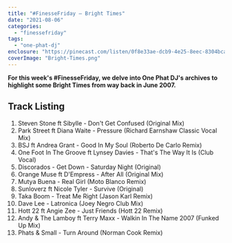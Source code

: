 ```yaml
---
title: "#FinesseFriday – Bright Times"
date: "2021-08-06"
categories: 
  - "finessefriday"
tags: 
  - "one-phat-dj"
enclosure: "https://pinecast.com/listen/0f8e33ae-dcb9-4e25-8eec-8304bca715af.mp3 104405399 audio/mpeg "
coverImage: "Bright-Times.png"
---
```


**For this week's #FinesseFriday, we delve into One Phat DJ's archives to highlight some Bright Times from way back in June 2007.**

## Track Listing

1. Steven Stone ft Sibylle - Don't Get Confused (Original Mix)
2. Park Street ft Diana Waite - Pressure (Richard Earnshaw Classic Vocal Mix)
3. BSJ ft Andrea Grant - Good In My Soul (Roberto De Carlo Remix)
4. One Foot In The Groove ft Lynsey Davies - That's The Way It Is (Club Vocal)
5. Discorados - Get Down - Saturday Night (Original)
6. Orange Muse ft D'Empress - After All (Original Mix)
7. Mutya Buena - Real Girl (Moto Blanco Remix)
8. Sunloverz ft Nicole Tyler - Survive (Original)
9. Taka Boom - Treat Me Right (Jason Karl Remix)
10. Dave Lee - Latronica (Joey Negro Club Mix)
11. Hott 22 ft Angie Zee - Just Friends (Hott 22 Remix)
12. Andy & The Lamboy ft Terry Maxx - Walkin In The Name 2007 (Funked Up Mix)
13. Phats & Small - Turn Around (Norman Cook Remix)
